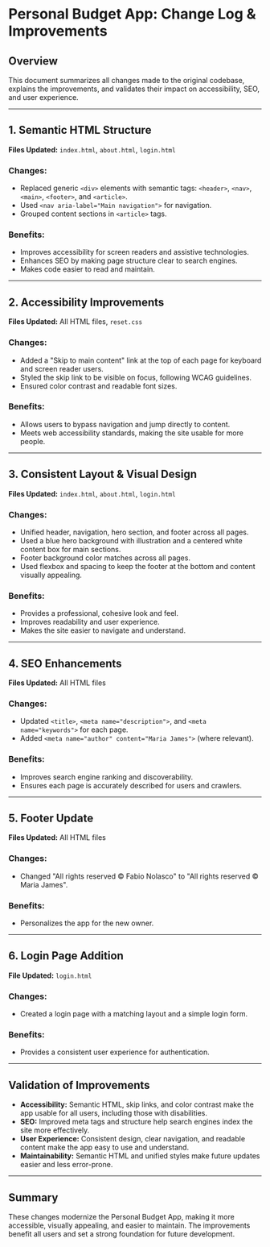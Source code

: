 # Personal Budget App: Change Log & Improvements

## Overview
This document summarizes all changes made to the original codebase, explains the improvements, and validates their impact on accessibility, SEO, and user experience.

---

## 1. Semantic HTML Structure
**Files Updated:** `index.html`, `about.html`, `login.html`

### Changes:
- Replaced generic `<div>` elements with semantic tags: `<header>`, `<nav>`, `<main>`, `<footer>`, and `<article>`.
- Used `<nav aria-label="Main navigation">` for navigation.
- Grouped content sections in `<article>` tags.

### Benefits:
- Improves accessibility for screen readers and assistive technologies.
- Enhances SEO by making page structure clear to search engines.
- Makes code easier to read and maintain.

---

## 2. Accessibility Improvements
**Files Updated:** All HTML files, `reset.css`

### Changes:
- Added a "Skip to main content" link at the top of each page for keyboard and screen reader users.
- Styled the skip link to be visible on focus, following WCAG guidelines.
- Ensured color contrast and readable font sizes.

### Benefits:
- Allows users to bypass navigation and jump directly to content.
- Meets web accessibility standards, making the site usable for more people.

---

## 3. Consistent Layout & Visual Design
**Files Updated:** `index.html`, `about.html`, `login.html`

### Changes:
- Unified header, navigation, hero section, and footer across all pages.
- Used a blue hero background with illustration and a centered white content box for main sections.
- Footer background color matches across all pages.
- Used flexbox and spacing to keep the footer at the bottom and content visually appealing.

### Benefits:
- Provides a professional, cohesive look and feel.
- Improves readability and user experience.
- Makes the site easier to navigate and understand.

---

## 4. SEO Enhancements
**Files Updated:** All HTML files

### Changes:
- Updated `<title>`, `<meta name="description">`, and `<meta name="keywords">` for each page.
- Added `<meta name="author" content="Maria James">` (where relevant).

### Benefits:
- Improves search engine ranking and discoverability.
- Ensures each page is accurately described for users and crawlers.

---

## 5. Footer Update
**Files Updated:** All HTML files

### Changes:
- Changed "All rights reserved © Fabio Nolasco" to "All rights reserved © Maria James".

### Benefits:
- Personalizes the app for the new owner.

---

## 6. Login Page Addition
**File Updated:** `login.html`

### Changes:
- Created a login page with a matching layout and a simple login form.

### Benefits:
- Provides a consistent user experience for authentication.

---

## Validation of Improvements
- **Accessibility:** Semantic HTML, skip links, and color contrast make the app usable for all users, including those with disabilities.
- **SEO:** Improved meta tags and structure help search engines index the site more effectively.
- **User Experience:** Consistent design, clear navigation, and readable content make the app easy to use and understand.
- **Maintainability:** Semantic HTML and unified styles make future updates easier and less error-prone.

---

## Summary
These changes modernize the Personal Budget App, making it more accessible, visually appealing, and easier to maintain. The improvements benefit all users and set a strong foundation for future development.
